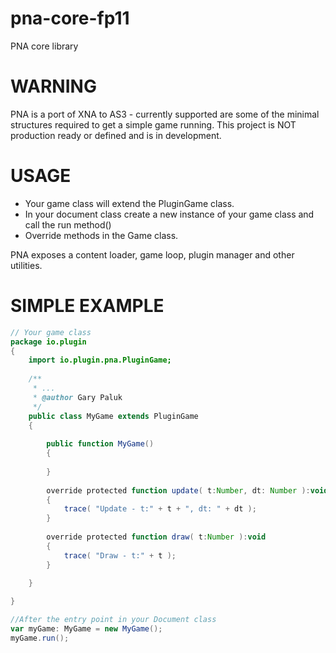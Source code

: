 pna-core-fp11
=============

PNA core library

WARNING
=======================
PNA is a port of XNA to AS3 - currently supported are some of the minimal structures required to get a simple game running. This project is NOT production ready or defined and is in development.

USAGE
=======================
- Your game class will extend the PluginGame class.
- In your document class create a new instance of your game class and call the run method()
- Override methods in the Game class.

PNA exposes a content loader, game loop, plugin manager and other utilities.

SIMPLE EXAMPLE
=======================

```actionscript
// Your game class
package io.plugin 
{
	import io.plugin.pna.PluginGame;
	
	/**
	 * ...
	 * @author Gary Paluk
	 */
	public class MyGame extends PluginGame
	{
		
		public function MyGame() 
		{
			
		}
		
		override protected function update( t:Number, dt: Number ):void 
		{
			trace( "Update - t:" + t + ", dt: " + dt );
		}
		
		override protected function draw( t:Number ):void 
		{
			trace( "Draw - t:" + t );
		}
		
	}

}

//After the entry point in your Document class
var myGame: MyGame = new MyGame();
myGame.run();
```
